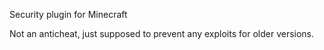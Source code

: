 Security plugin for Minecraft

Not an anticheat, just supposed to prevent any exploits for older versions.
